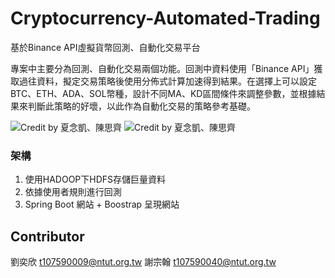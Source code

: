 # Cryptocurrency-Automated-Trading
基於Binance API虛擬貨幣回測、自動化交易平台

專案中主要分為回測、自動化交易兩個功能。回測中資料使用「Binance API」獲取過往資料，擬定交易策略後使用分佈式計算加速得到結果。在選擇上可以設定BTC、ETH、ADA、SOL幣種，設計不同MA、KD區間條件來調整參數，並根據結果來判斷此策略的好壞，以此作為自動化交易的策略參考基礎。

![Credit by 夏念凱、陳思齊](https://user-images.githubusercontent.com/61962782/197727281-234ae9a9-0cea-402d-b351-301473d754f2.png)
![Credit by 夏念凱、陳思齊](https://user-images.githubusercontent.com/61962782/197727747-a17b5da5-ee6e-404d-9600-33c01d41520c.png)


### 架構
1. 使用HADOOP下HDFS存儲巨量資料
2. 依據使用者規則進行回測
3. Spring Boot 網站 + Boostrap 呈現網站 



## Contributor
劉奕欣 t107590009@ntut.org.tw
謝宗翰 t107590040@ntut.org.tw
